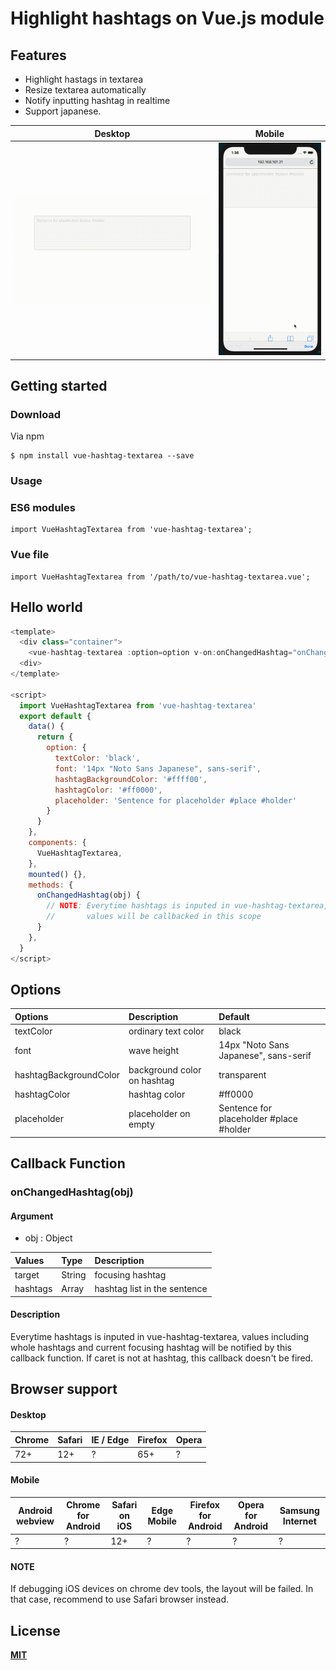 # Highlight hashtags on Vue.js module

## Features
* Highlight hastags in textarea
* Resize textarea automatically
* Notify inputting hashtag in realtime
* Support japanese.

| Desktop | Mobile | 
| --- | --- | 
| ![desktop](./desktop.gif)| ![mobile](./mobile.gif) |



## Getting started
### Download
Via npm

```
$ npm install vue-hashtag-textarea --save
```

### Usage
### ES6 modules
```
import VueHashtagTextarea from 'vue-hashtag-textarea';
```

### Vue file
```
import VueHashtagTextarea from '/path/to/vue-hashtag-textarea.vue';
```

## Hello world
```js
<template>
  <div class="container">
    <vue-hashtag-textarea :option=option v-on:onChangedHashtag="onChangedHashtag" />
  <div>  
</template>

<script>
  import VueHashtagTextarea from 'vue-hashtag-textarea'
  export default {
    data() {
      return {
        option: {
          textColor: 'black',
          font: '14px "Noto Sans Japanese", sans-serif',
          hashtagBackgroundColor: '#ffff00',
          hashtagColor: '#ff0000',
          placeholder: 'Sentence for placeholder #place #holder'
        }
      }
    },
    components: {
      VueHashtagTextarea,
    },
    mounted() {},
    methods: {
      onChangedHashtag(obj) {
        // NOTE: Everytime hashtags is inputed in vue-hashtag-textarea,
        //       values will be callbacked in this scope
      }
    },
  }
</script>
```

## Options
| Options | Description | Default |
|:--|:--|:--|
|textColor|ordinary text color|black|
|font|wave height|14px "Noto Sans Japanese", sans-serif|
|hashtagBackgroundColor|background color on hashtag|transparent|
|hashtagColor|hashtag color|#ff0000|
|placeholder|placeholder on empty|Sentence for placeholder #place #holder|

## Callback Function

### **onChangedHashtag(obj)**

#### Argument

* obj : Object

| Values | Type | Description |
|:--|:--|:--|
|target|String|focusing hashtag|
|hashtags|Array|hashtag list in the sentence|

#### Description
Everytime hashtags is inputed in vue-hashtag-textarea,
values including whole hashtags and current focusing hashtag will be notified by this callback function. If caret is not at hashtag, this callback doesn't be fired.

## Browser support

#### Desktop
| Chrome | Safari | IE / Edge | Firefox | Opera |
| --- | --- | --- | --- | --- |
| 72+ | 12+ | ? | 65+ | ? |

#### Mobile
| Android webview | Chrome for Android | Safari on iOS | Edge Mobile | Firefox for Android | Opera for Android | Samsung Internet |
| --- | --- | --- | --- | --- | --- | --- |
| ? | ? | 12+ | ? | ? | ? | ? |


#### NOTE
If debugging iOS devices on chrome dev tools, the layout will be failed. In that case, recommend to use Safari browser instead.


## License
**[MIT](https://github.com/mitsuyacider/vue-hashtag-textarea/blob/master/LICENSE.txt)**